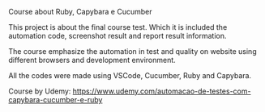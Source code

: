Course about Ruby, Capybara e Cucumber

This project is about the final course test. Which it is included the automation code, screenshot result and report result information. 

The course emphasize the automation in test and quality on website using different browsers and development environment.

All the codes were made using VSCode, Cucumber, Ruby and Capybara.

Course by Udemy: https://www.udemy.com/automacao-de-testes-com-capybara-cucumber-e-ruby
